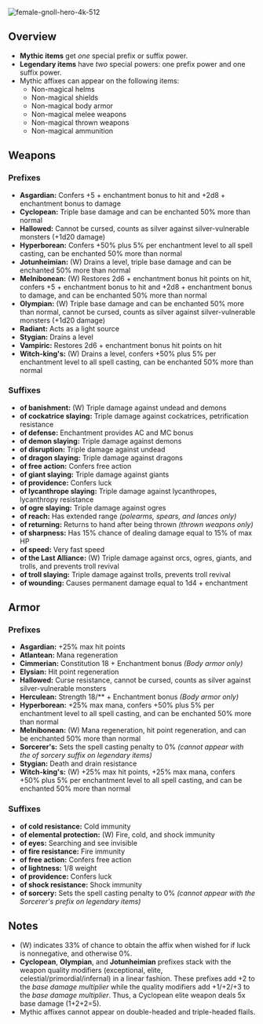 ![female-gnoll-hero-4k-512](https://github.com/hyvanmielenpelit/GnollHack/assets/16661034/5315c75a-633a-4e83-ae9a-3cee2c3b5a47)


## Overview
- **Mythic items** get *one* special prefix or suffix power.
- **Legendary items** have *two* special powers: one prefix power and one suffix power.
- Mythic affixes can appear on the following items:
  - Non-magical helms
  - Non-magical shields
  - Non-magical body armor
  - Non-magical melee weapons
  - Non-magical thrown weapons
  - Non-magical ammunition


## Weapons
### Prefixes
- **Asgardian:** Confers +5 + enchantment bonus to hit and +2d8 + enchantment bonus to damage
- **Cyclopean:** Triple base damage and can be enchanted 50% more than normal
- **Hallowed:** Cannot be cursed, counts as silver against silver-vulnerable monsters (+1d20 damage)
- **Hyperborean:** Confers +50% plus 5% per enchantment level to all spell casting, can be enchanted 50% more than normal
- **Jotunheimian:** (W) Drains a level, triple base damage and can be enchanted 50% more than normal
- **Melnibonean:** (W) Restores 2d6 + enchantment bonus hit points on hit, confers +5 + enchantment bonus to hit and +2d8 + enchantment bonus to  damage, and can be enchanted 50% more than normal
- **Olympian:** (W) Triple base damage and can be enchanted 50% more than normal, cannot be cursed, counts as silver against silver-vulnerable monsters (+1d20 damage)
- **Radiant:** Acts as a light source
- **Stygian:** Drains a level
- **Vampiric:** Restores 2d6 + enchantment bonus hit points on hit
- **Witch-king's:** (W) Drains a level, confers +50% plus 5% per enchantment level to all spell casting, can be enchanted 50% more than normal


### Suffixes
- **of banishment:** (W) Triple damage against undead and demons
- **of cockatrice slaying:** Triple damage against cockatrices, petrification resistance
- **of defense:** Enchantment provides AC and MC bonus
- **of demon slaying:** Triple damage against demons
- **of disruption:** Triple damage against undead
- **of dragon slaying:** Triple damage against dragons
- **of free action:** Confers free action
- **of giant slaying:** Triple damage against giants
- **of providence:** Confers luck
- **of lycanthrope slaying:** Triple damage against lycanthropes, lycanthropy resistance
- **of ogre slaying:** Triple damage against ogres
- **of reach:** Has extended range *(polearms, spears, and lances only)*
- **of returning:** Returns to hand after being thrown *(thrown weapons only)*
- **of sharpness:** Has 15% chance of dealing damage equal to 15% of max HP
- **of speed:** Very fast speed
- **of the Last Alliance:** (W) Triple damage against orcs, ogres, giants, and trolls, and prevents troll revival
- **of troll slaying:** Triple damage against trolls, prevents troll revival
- **of wounding:** Causes permanent damage equal to 1d4 + enchantment


## Armor
### Prefixes
- **Asgardian:** +25% max hit points
- **Atlantean:** Mana regeneration
- **Cimmerian:** Constitution 18 + Enchantment bonus *(Body armor only)*
- **Elysian:** Hit point regeneration
- **Hallowed:** Curse resistance, cannot be cursed, counts as silver against silver-vulnerable monsters
- **Herculean:** Strength 18/** + Enchantment bonus *(Body armor only)*
- **Hyperborean:** +25% max mana, confers +50% plus 5% per enchantment level to all spell casting, and can be enchanted 50% more than normal
- **Melnibonean:** (W) Mana regeneration, hit point regeneration, and can be enchanted 50% more than normal
- **Sorcerer's:** Sets the spell casting penalty to 0% *(cannot appear with the of sorcery suffix on legendary items)*
- **Stygian:** Death and drain resistance
- **Witch-king's:** (W) +25% max hit points, +25% max mana, confers +50% plus 5% per enchantment level to all spell casting, and can be enchanted 50% more than normal


### Suffixes
- **of cold resistance:** Cold immunity
- **of elemental protection:** (W) Fire, cold, and shock immunity
- **of eyes:** Searching and see invisible
- **of fire resistance:** Fire immunity
- **of free action:** Confers free action
- **of lightness:** 1/8 weight
- **of providence:** Confers luck
- **of shock resistance:** Shock immunity
- **of sorcery:** Sets the spell casting penalty to 0% *(cannot appear with the Sorcerer's prefix on legendary items)*


## Notes
- (W) indicates 33% of chance to obtain the affix when wished for if luck is nonnegative, and otherwise 0%.
- **Cyclopean**, **Olympian**, and **Jotunheimian** prefixes stack with the weapon quality modifiers (exceptional, elite, celestial/primordial/infernal) in a linear fashion. These prefixes add +2 to the *base damage multiplier* while the quality modifiers add +1/+2/+3 to the *base damage multiplier*. Thus, a Cyclopean elite weapon deals 5x base damage (1+2+2=5).
- Mythic affixes cannot appear on double-headed and triple-headed flails.